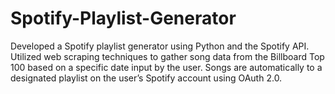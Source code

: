 # Spotify-Playlist-Generator

Developed a Spotify playlist generator using Python and the Spotify API. Utilized web scraping techniques to gather song data from the Billboard Top 100 based on a specific date input by the user. Songs are automatically to a designated playlist on the user’s Spotify account using OAuth 2.0.
